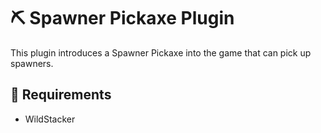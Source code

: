 # ⛏ Spawner Pickaxe Plugin ️

This plugin introduces a Spawner Pickaxe into the game that can pick up spawners. 

## 📝 Requirements
- WildStacker

